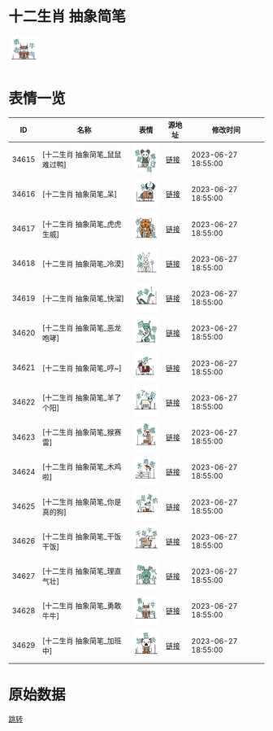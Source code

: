 # 十二生肖 抽象简笔

<img src="./cover.png" height="60" alt="cover" />

# 表情一览

|ID|名称|表情|源地址|修改时间|
|----|----|----|----|----|
|34615|[十二生肖 抽象简笔_鼠鼠难过鸭]|<img src="./pic/034615_%5B十二生肖 抽象简笔_鼠鼠难过鸭%5D.png" height="60" alt="鼠鼠难过鸭"/>|[链接](https://i0.hdslb.com/bfs/garb/f5363c5f8d3f66543bdc6979f72118c2e91c24ad.png)|2023-06-27 18:55:00|
|34616|[十二生肖 抽象简笔_呆]|<img src="./pic/034616_%5B十二生肖 抽象简笔_呆%5D.png" height="60" alt="呆"/>|[链接](https://i0.hdslb.com/bfs/garb/57a847a508f1991d957e62ace6a862190bdb152b.png)|2023-06-27 18:55:00|
|34617|[十二生肖 抽象简笔_虎虎生威]|<img src="./pic/034617_%5B十二生肖 抽象简笔_虎虎生威%5D.png" height="60" alt="虎虎生威"/>|[链接](https://i0.hdslb.com/bfs/garb/4f92d609678496a53d780f487cfe4f39aa820f76.png)|2023-06-27 18:55:00|
|34618|[十二生肖 抽象简笔_冷漠]|<img src="./pic/034618_%5B十二生肖 抽象简笔_冷漠%5D.png" height="60" alt="冷漠"/>|[链接](https://i0.hdslb.com/bfs/garb/c3f641bf0b44a0cce34ee4dc8fd7991c94033ee5.png)|2023-06-27 18:55:00|
|34619|[十二生肖 抽象简笔_快溜]|<img src="./pic/034619_%5B十二生肖 抽象简笔_快溜%5D.png" height="60" alt="快溜"/>|[链接](https://i0.hdslb.com/bfs/garb/e1b24cd46714f3b3da68c748c9c840595ef361ed.png)|2023-06-27 18:55:00|
|34620|[十二生肖 抽象简笔_恶龙咆哮]|<img src="./pic/034620_%5B十二生肖 抽象简笔_恶龙咆哮%5D.png" height="60" alt="恶龙咆哮"/>|[链接](https://i0.hdslb.com/bfs/garb/a45a2612a8654abf74ac31540b2621e6bfa28e49.png)|2023-06-27 18:55:00|
|34621|[十二生肖 抽象简笔_哼~]|<img src="./pic/034621_%5B十二生肖 抽象简笔_哼~%5D.png" height="60" alt="哼~"/>|[链接](https://i0.hdslb.com/bfs/garb/ed305df7cad0dfbcf2adad075ec5e253f9cb2f63.png)|2023-06-27 18:55:00|
|34622|[十二生肖 抽象简笔_羊了个阳]|<img src="./pic/034622_%5B十二生肖 抽象简笔_羊了个阳%5D.png" height="60" alt="羊了个阳"/>|[链接](https://i0.hdslb.com/bfs/garb/4d55cf5c453f8c8200bc9611b8d5b1037e3983f6.png)|2023-06-27 18:55:00|
|34623|[十二生肖 抽象简笔_猴赛雷]|<img src="./pic/034623_%5B十二生肖 抽象简笔_猴赛雷%5D.png" height="60" alt="猴赛雷"/>|[链接](https://i0.hdslb.com/bfs/garb/9d7e9a8060cef9173934c5c185ed11f3f7fbfbb2.png)|2023-06-27 18:55:00|
|34624|[十二生肖 抽象简笔_木鸡啦]|<img src="./pic/034624_%5B十二生肖 抽象简笔_木鸡啦%5D.png" height="60" alt="木鸡啦"/>|[链接](https://i0.hdslb.com/bfs/garb/88574fb99670037bfb86bbdba7c3ffaf85bf8bd7.png)|2023-06-27 18:55:00|
|34625|[十二生肖 抽象简笔_你是真的狗]|<img src="./pic/034625_%5B十二生肖 抽象简笔_你是真的狗%5D.png" height="60" alt="你是真的狗"/>|[链接](https://i0.hdslb.com/bfs/garb/4f3a8c96186de40c06af1b1a9ed2ed5c14c99253.png)|2023-06-27 18:55:00|
|34626|[十二生肖 抽象简笔_干饭干饭]|<img src="./pic/034626_%5B十二生肖 抽象简笔_干饭干饭%5D.png" height="60" alt="干饭干饭"/>|[链接](https://i0.hdslb.com/bfs/garb/7df17b9970dc6388ad74695cc4940bdbf7d8b5ec.png)|2023-06-27 18:55:00|
|34627|[十二生肖 抽象简笔_理直气壮]|<img src="./pic/034627_%5B十二生肖 抽象简笔_理直气壮%5D.png" height="60" alt="理直气壮"/>|[链接](https://i0.hdslb.com/bfs/garb/7af8e721e2c14912727812b94d3b7e2f8d624227.png)|2023-06-27 18:55:00|
|34628|[十二生肖 抽象简笔_勇敢牛牛]|<img src="./pic/034628_%5B十二生肖 抽象简笔_勇敢牛牛%5D.png" height="60" alt="勇敢牛牛"/>|[链接](https://i0.hdslb.com/bfs/garb/7bbfde0097513c6b449d567f499786016b2d1ec9.png)|2023-06-27 18:55:00|
|34629|[十二生肖 抽象简笔_加班中]|<img src="./pic/034629_%5B十二生肖 抽象简笔_加班中%5D.png" height="60" alt="加班中"/>|[链接](https://i0.hdslb.com/bfs/garb/b2cf7b3610a27e0bae96786f427648d939728773.png)|2023-06-27 18:55:00|

# 原始数据

[跳转](./raw.json)

